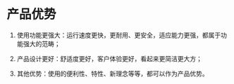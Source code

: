# 产品优势

1. 使用功能更强大：运行速度更快，更耐用、更安全，适应能力更强，都属于功能强大的范畴；

2. 产品设计更好：舒适度更好，客户体验更好，看起来更简洁更大方；

3. 其他优势：使用的便利性、特性、新理念等等，都可以作为产品优势。